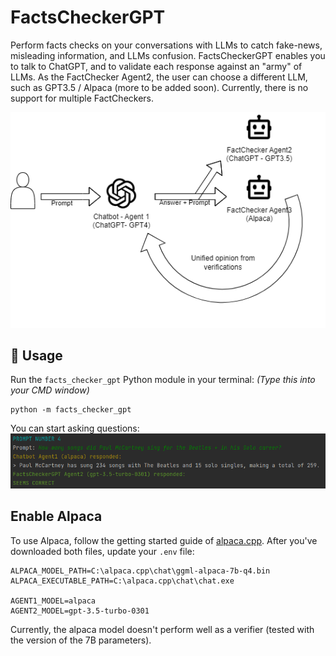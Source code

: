 # FactsCheckerGPT

Perform facts checks on your conversations with LLMs to catch fake-news, misleading information, and LLMs confusion.
FactsCheckerGPT enables you to talk to ChatGPT, and to validate each response against an "army" of LLMs.
As the FactChecker Agent2, the user can choose a different LLM, such as GPT3.5 / Alpaca (more to be added soon).
Currently, there is no support for multiple FactCheckers.

<img src="docs/images/facts-checker-gpt_.drawio.png" width="850">

## 🔧 Usage

Run the `facts_checker_gpt` Python module in your terminal:
   _(Type this into your CMD window)_

```
python -m facts_checker_gpt
```

You can start asking questions:
![usage-example.png](docs%2Fimages%2Fusage-example.png)

## Enable Alpaca

To use Alpaca, follow the getting started guide of [alpaca.cpp](https://github.com/antimatter15/alpaca.cpp#get-started-7b).
After you've downloaded both files, update your `.env` file:
```env
ALPACA_MODEL_PATH=C:\alpaca.cpp\chat\ggml-alpaca-7b-q4.bin
ALPACA_EXECUTABLE_PATH=C:\alpaca.cpp\chat\chat.exe

AGENT1_MODEL=alpaca
AGENT2_MODEL=gpt-3.5-turbo-0301
```

Currently, the alpaca model doesn't perform well as a verifier (tested with the version of the 7B parameters).